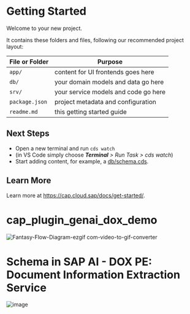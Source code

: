 # Getting Started

Welcome to your new project.

It contains these folders and files, following our recommended project layout:

File or Folder | Purpose
---------|----------
`app/` | content for UI frontends goes here
`db/` | your domain models and data go here
`srv/` | your service models and code go here
`package.json` | project metadata and configuration
`readme.md` | this getting started guide


## Next Steps

- Open a new terminal and run `cds watch`
- (in VS Code simply choose _**Terminal** > Run Task > cds watch_)
- Start adding content, for example, a [db/schema.cds](db/schema.cds).


## Learn More

Learn more at https://cap.cloud.sap/docs/get-started/.
# cap_plugin_genai_dox_demo

![Fantasy-Flow-Diagram-ezgif com-video-to-gif-converter](https://github.com/sabarna17/cap_plugin_genai_dox_demo/assets/39834671/07569eb8-a8c9-40bd-b221-23292cfa9392)

# Schema in SAP AI - DOX PE: Document Information Extraction Service
![image](https://github.com/user-attachments/assets/d2d956c8-f518-4222-aabc-99c4ee5910fb)

